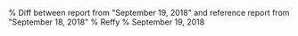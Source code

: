 % Diff between report from "September 19, 2018" and reference report from "September 18, 2018"
% Reffy
% September 19, 2018

